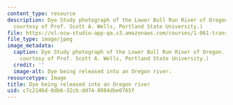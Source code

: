 ```yaml
---
content_type: resource
description: Dye Study photograph of the Lower Bull Run River of Oregon. (Photograph
  courtesy of Prof. Scott A. Wells, Portland State University.)
file: https://ol-ocw-studio-app-qa.s3.amazonaws.com/courses/1-061-transport-processes-in-the-environment-fall-2008/c7c2146d0db632cbdd748084dbe0765f_1-061f08.jpg
file_type: image/jpeg
image_metadata:
  caption: Dye Study photograph of the Lower Bull Run River of Oregon. (Photograph
    courtesy of Prof. Scott A. Wells, Portland State University.)
  credit: ''
  image-alt: Dye being released into an Oregon river.
resourcetype: Image
title: Dye being released into an Oregon river
uid: c7c2146d-0db6-32cb-dd74-8084dbe0765f
---
```

